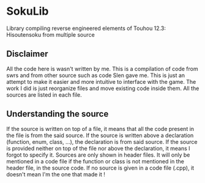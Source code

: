 # SokuLib
Library compiling reverse engineered elements of Touhou 12.3: Hisoutensoku from multiple source

## Disclaimer
All the code here is wasn't written by me.
This is a compilation of code from swrs and from other source such as code Slen gave me.
This is just an attempt to make it easier and more intuitive to interface with the game.
The work I did is just reorganize files and move existing code inside them.
All the sources are listed in each file.

## Understanding the source
If the source is written on top of a file, it means that all the code present in the file is from the said source.
If the source is written above a declaration (function, enum, class, ...), the declaration is from said source.
If the source is provided neither on top of the file nor above the declaration, it means I forgot to specify it.
Sources are only shown in header files. It will only be mentioned in a code file if the function or class is not mentioned in the header file, in the source code.
If no source is given in a code file (.cpp), it doesn't mean I'm the one that made it !
